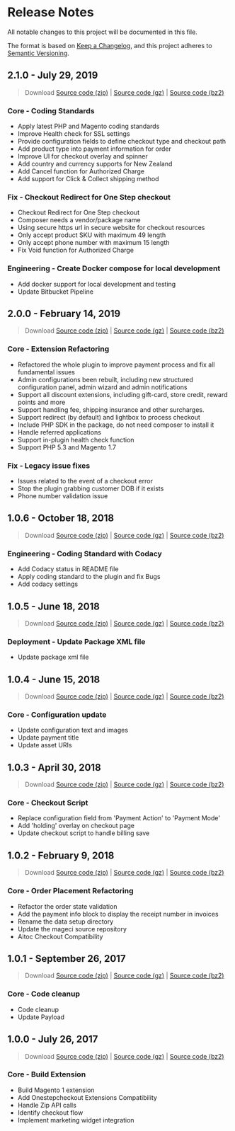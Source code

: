 # Release Notes

All notable changes to this project will be documented in this file.

The format is based on [Keep a Changelog](https://keepachangelog.com/en/1.0.0/),
and this project adheres to [Semantic Versioning](https://semver.org/spec/v2.0.0.html).

## **2.1.0** - July 29, 2019

> Download [Source code (zip)](https://bitbucket.org/zipmoney-platform/zip.magento1/get/v2.0.0.zip) | [Source code (gz)](https://bitbucket.org/zipmoney-platform/zip.magento1/get/v2.0.0.gz) | [Source code (bz2)](https://bitbucket.org/zipmoney-platform/zip.magento1/get/v2.0.0.bz2)

### Core - Coding Standards

- Apply latest PHP and Magento coding standards
- Improve Health check for SSL settings
- Provide configuration fields to define checkout type and checkout path
- Add product type into payment information for order
- Improve UI for checkout overlay and spinner
- Add country and currency supports for New Zealand
- Add Cancel function for Authorized Charge
- Add support for Click & Collect shipping method

### Fix - Checkout Redirect for One Step checkout

- Checkout Redirect for One Step checkout
- Composer needs a vendor/package name
- Using secure https url in secure website for checkout resources
- Only accept product SKU with maximum 49 length
- Only accept phone number with maximum 15 length
- Fix Void function for Authorized Charge

### Engineering - Create Docker compose for local development

- Add docker support for local development and testing
- Update Bitbucket Pipeline

## **2.0.0** - February 14, 2019

> Download [Source code (zip)](https://bitbucket.org/zipmoney-platform/zip.magento1/get/v2.0.0.zip) | [Source code (gz)](https://bitbucket.org/zipmoney-platform/zip.magento1/get/v2.0.0.gz) | [Source code (bz2)](https://bitbucket.org/zipmoney-platform/zip.magento1/get/v2.0.0.bz2)

### Core - Extension Refactoring

- Refactored the whole plugin to improve payment process and fix all fundamental issues
- Admin configurations been rebuilt, including new structured configuration panel, admin wizard and admin notifications
- Support all discount extensions, including gift-card, store credit, reward points and more
- Support handling fee, shipping insurance and other surcharges.
- Support redirect (by default) and lightbox to process checkout
- Include PHP SDK in the package, do not need composer to install it
- Handle referred applications
- Support in-plugin health check function
- Support PHP 5.3 and Magento 1.7

### Fix - Legacy issue fixes

- Issues related to the event of a checkout error
- Stop the plugin grabbing customer DOB if it exists
- Phone number validation issue

## **1.0.6** - October 18, 2018

> Download [Source code (zip)](https://bitbucket.org/zipmoney-platform/zip.magento1/get/v1.0.6.zip) | [Source code (gz)](https://bitbucket.org/zipmoney-platform/zip.magento1/get/v1.0.6.gz) | [Source code (bz2)](https://bitbucket.org/zipmoney-platform/zip.magento1/get/v1.0.6.bz2)

### Engineering - Coding Standard with Codacy

- Add Codacy status in README file
- Apply coding standard to the plugin and fix Bugs
- Add codacy settings

## **1.0.5** - June 18, 2018

> Download [Source code (zip)](https://bitbucket.org/zipmoney-platform/zip.magento1/get/v1.0.5.zip) | [Source code (gz)](https://bitbucket.org/zipmoney-platform/zip.magento1/get/v1.0.5.gz) | [Source code (bz2)](https://bitbucket.org/zipmoney-platform/zip.magento1/get/v1.0.5.bz2)

### Deployment - Update Package XML file

- Update package xml file

## **1.0.4** - June 15, 2018

> Download [Source code (zip)](https://bitbucket.org/zipmoney-platform/zip.magento1/get/v1.0.4.zip) | [Source code (gz)](https://bitbucket.org/zipmoney-platform/zip.magento1/get/v1.0.4.gz) | [Source code (bz2)](https://bitbucket.org/zipmoney-platform/zip.magento1/get/v1.0.4.bz2)

### Core - Configuration update

- Update configuration text and images
- Update payment title
- Update asset URIs

## **1.0.3** - April 30, 2018

> Download [Source code (zip)](https://bitbucket.org/zipmoney-platform/zip.magento1/get/v1.0.3.zip) | [Source code (gz)](https://bitbucket.org/zipmoney-platform/zip.magento1/get/v1.0.3.gz) | [Source code (bz2)](https://bitbucket.org/zipmoney-platform/zip.magento1/get/v1.0.3.bz2)

### Core - Checkout Script

- Replace configuration field from 'Payment Action' to 'Payment Mode'
- Add 'holding' overlay on checkout page
- Update checkout script to handle billing save

## **1.0.2** - February 9, 2018

> Download [Source code (zip)](https://bitbucket.org/zipmoney-platform/zip.magento1/get/v1.0.2.zip) | [Source code (gz)](https://bitbucket.org/zipmoney-platform/zip.magento1/get/v1.0.2.gz) | [Source code (bz2)](https://bitbucket.org/zipmoney-platform/zip.magento1/get/v1.0.2.bz2)

### Core - Order Placement Refactoring

- Refactor the order state validation
- Add the payment info block to display the receipt number in invoices
- Rename the data setup directory
- Update the mageci source repository
- Aitoc Checkout Compatibility

## **1.0.1** - September 26, 2017

> Download [Source code (zip)](https://bitbucket.org/zipmoney-platform/zip.magento1/get/v1.0.1.zip) | [Source code (gz)](https://bitbucket.org/zipmoney-platform/zip.magento1/get/v1.0.1.gz) | [Source code (bz2)](https://bitbucket.org/zipmoney-platform/zip.magento1/get/v1.0.1.bz2)

### Core - Code cleanup

- Code cleanup
- Update Payload

## **1.0.0** - July 26, 2017

> Download [Source code (zip)](https://bitbucket.org/zipmoney-platform/zip.magento1/get/v1.0.0.zip) | [Source code (gz)](https://bitbucket.org/zipmoney-platform/zip.magento1/get/v1.0.0.gz) | [Source code (bz2)](https://bitbucket.org/zipmoney-platform/zip.magento1/get/v1.0.0.bz2)

### Core - Build Extension

- Build Magento 1 extension
- Add Onestepcheckout Extensions Compatibility
- Handle Zip API calls
- Identify checkout flow
- Implement marketing widget integration
  